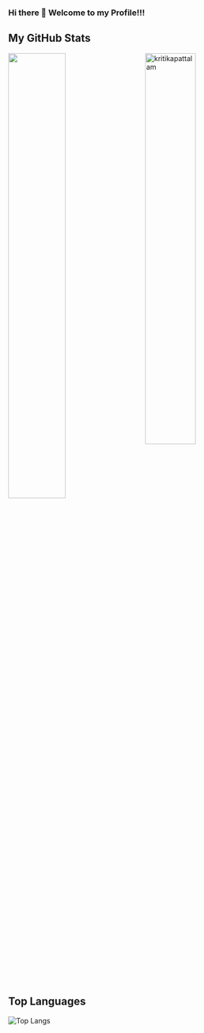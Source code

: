 ### Hi there 👋 Welcome to my Profile!!!

## My GitHub Stats
  <img src="https://github-readme-stats.vercel.app/api?username=pthongtaem&show_icons=true&theme=gotham" alt="kritikapattalam" width="45%" align="right"/>
  <img  src="https://github-readme-streak-stats.herokuapp.com/?user=pthongtaem&theme=dark" width="48%" >

## Top Languages
  ![Top Langs](https://github-readme-stats.vercel.app/api/top-langs/?username=pthongtaem&layout=compact)

<!--
**pthongtaem/pthongtaem** is a ✨ _special_ ✨ repository because its `README.md` (this file) appears on your GitHub profile.

Here are some ideas to get you started:

- 🔭 I’m currently working on ...
- 🌱 I’m currently learning ...
- 👯 I’m looking to collaborate on ...
- 🤔 I’m looking for help with ...
- 💬 Ask me about ...
- 📫 How to reach me: ...
- 😄 Pronouns: ...
- ⚡ Fun fact: ...
-->
